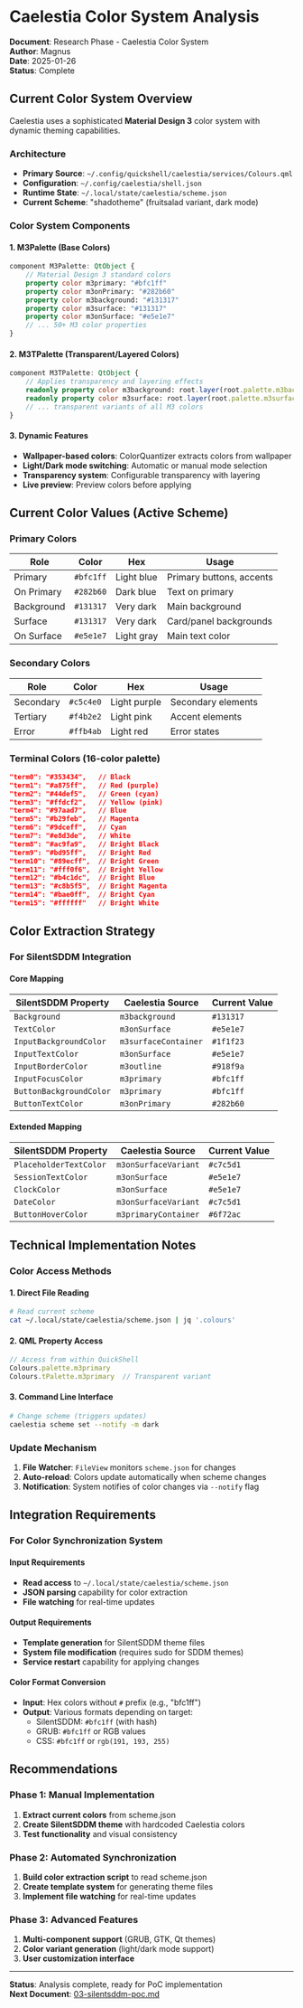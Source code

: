 # Caelestia Color System Analysis

**Document**: Research Phase - Caelestia Color System  
**Author**: Magnus  
**Date**: 2025-01-26  
**Status**: Complete  

## Current Color System Overview

Caelestia uses a sophisticated **Material Design 3** color system with dynamic theming capabilities.

### Architecture
- **Primary Source**: `~/.config/quickshell/caelestia/services/Colours.qml`
- **Configuration**: `~/.config/caelestia/shell.json` 
- **Runtime State**: `~/.local/state/caelestia/scheme.json`
- **Current Scheme**: "shadotheme" (fruitsalad variant, dark mode)

### Color System Components

#### 1. M3Palette (Base Colors)
```qml
component M3Palette: QtObject {
    // Material Design 3 standard colors
    property color m3primary: "#bfc1ff"
    property color m3onPrimary: "#282b60"
    property color m3background: "#131317"
    property color m3surface: "#131317"
    property color m3onSurface: "#e5e1e7"
    // ... 50+ M3 color properties
}
```

#### 2. M3TPalette (Transparent/Layered Colors)
```qml
component M3TPalette: QtObject {
    // Applies transparency and layering effects
    readonly property color m3background: root.layer(root.palette.m3background, 0)
    readonly property color m3surface: root.layer(root.palette.m3surface, 0)
    // ... transparent variants of all M3 colors
}
```

#### 3. Dynamic Features
- **Wallpaper-based colors**: ColorQuantizer extracts colors from wallpaper
- **Light/Dark mode switching**: Automatic or manual mode selection
- **Transparency system**: Configurable transparency with layering
- **Live preview**: Preview colors before applying

## Current Color Values (Active Scheme)

### Primary Colors
| Role | Color | Hex | Usage |
|------|-------|-----|-------|
| Primary | `#bfc1ff` | Light blue | Primary buttons, accents |
| On Primary | `#282b60` | Dark blue | Text on primary |
| Background | `#131317` | Very dark | Main background |
| Surface | `#131317` | Very dark | Card/panel backgrounds |
| On Surface | `#e5e1e7` | Light gray | Main text color |

### Secondary Colors
| Role | Color | Hex | Usage |
|------|-------|-----|-------|
| Secondary | `#c5c4e0` | Light purple | Secondary elements |
| Tertiary | `#f4b2e2` | Light pink | Accent elements |
| Error | `#ffb4ab` | Light red | Error states |

### Terminal Colors (16-color palette)
```json
"term0": "#353434",   // Black
"term1": "#a875ff",   // Red (purple)
"term2": "#44def5",   // Green (cyan)
"term3": "#ffdcf2",   // Yellow (pink)
"term4": "#97aad7",   // Blue
"term5": "#b29feb",   // Magenta
"term6": "#9dceff",   // Cyan
"term7": "#e8d3de",   // White
"term8": "#ac9fa9",   // Bright Black
"term9": "#bd95ff",   // Bright Red
"term10": "#89ecff",  // Bright Green
"term11": "#fff0f6",  // Bright Yellow
"term12": "#b4c1dc",  // Bright Blue
"term13": "#c8b5f5",  // Bright Magenta
"term14": "#bae0ff",  // Bright Cyan
"term15": "#ffffff"   // Bright White
```

## Color Extraction Strategy

### For SilentSDDM Integration

#### Core Mapping
| SilentSDDM Property | Caelestia Source | Current Value |
|---------------------|------------------|---------------|
| `Background` | `m3background` | `#131317` |
| `TextColor` | `m3onSurface` | `#e5e1e7` |
| `InputBackgroundColor` | `m3surfaceContainer` | `#1f1f23` |
| `InputTextColor` | `m3onSurface` | `#e5e1e7` |
| `InputBorderColor` | `m3outline` | `#918f9a` |
| `InputFocusColor` | `m3primary` | `#bfc1ff` |
| `ButtonBackgroundColor` | `m3primary` | `#bfc1ff` |
| `ButtonTextColor` | `m3onPrimary` | `#282b60` |

#### Extended Mapping
| SilentSDDM Property | Caelestia Source | Current Value |
|---------------------|------------------|---------------|
| `PlaceholderTextColor` | `m3onSurfaceVariant` | `#c7c5d1` |
| `SessionTextColor` | `m3onSurface` | `#e5e1e7` |
| `ClockColor` | `m3onSurface` | `#e5e1e7` |
| `DateColor` | `m3onSurfaceVariant` | `#c7c5d1` |
| `ButtonHoverColor` | `m3primaryContainer` | `#6f72ac` |

## Technical Implementation Notes

### Color Access Methods

#### 1. Direct File Reading
```bash
# Read current scheme
cat ~/.local/state/caelestia/scheme.json | jq '.colours'
```

#### 2. QML Property Access
```qml
// Access from within QuickShell
Colours.palette.m3primary
Colours.tPalette.m3primary  // Transparent variant
```

#### 3. Command Line Interface
```bash
# Change scheme (triggers updates)
caelestia scheme set --notify -m dark
```

### Update Mechanism
1. **File Watcher**: `FileView` monitors `scheme.json` for changes
2. **Auto-reload**: Colors update automatically when scheme changes
3. **Notification**: System notifies of color changes via `--notify` flag

## Integration Requirements

### For Color Synchronization System

#### Input Requirements
- **Read access** to `~/.local/state/caelestia/scheme.json`
- **JSON parsing** capability for color extraction
- **File watching** for real-time updates

#### Output Requirements
- **Template generation** for SilentSDDM theme files
- **System file modification** (requires sudo for SDDM themes)
- **Service restart** capability for applying changes

#### Color Format Conversion
- **Input**: Hex colors without `#` prefix (e.g., "bfc1ff")
- **Output**: Various formats depending on target:
  - SilentSDDM: `#bfc1ff` (with hash)
  - GRUB: `#bfc1ff` or RGB values
  - CSS: `#bfc1ff` or `rgb(191, 193, 255)`

## Recommendations

### Phase 1: Manual Implementation
1. **Extract current colors** from scheme.json
2. **Create SilentSDDM theme** with hardcoded Caelestia colors
3. **Test functionality** and visual consistency

### Phase 2: Automated Synchronization
1. **Build color extraction script** to read scheme.json
2. **Create template system** for generating theme files
3. **Implement file watching** for real-time updates

### Phase 3: Advanced Features
1. **Multi-component support** (GRUB, GTK, Qt themes)
2. **Color variant generation** (light/dark mode support)
3. **User customization interface**

---

**Status**: Analysis complete, ready for PoC implementation  
**Next Document**: [03-silentsddm-poc.md](03-silentsddm-poc.md)
